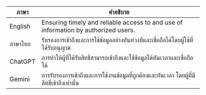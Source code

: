 | ภาษา       | คำอธิบาย                                                                                   |
|------------|--------------------------------------------------------------------------------------------|
| English    | Ensuring timely and reliable access to and use of information by authorized users.         |
| ภาษาไทย    | รับรองการเข้าถึงและการใช้ข้อมูลอย่างทันท่วงทีและเชื่อถือได้โดยผู้ใช้ที่ได้รับอนุญาต        |
| ChatGPT    | การทำให้ผู้ที่ได้รับสิทธิ์สามารถเข้าถึงและใช้ข้อมูลได้ทันเวลาและเชื่อถือได้                |
| Gemini     | การรับรองการเข้าถึงและการใช้งานข้อมูลที่ถูกต้องและทันเวลา โดยผู้ที่มีสิทธิ์เข้าถึงเท่านั้น |
